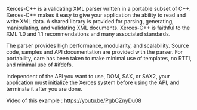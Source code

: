 Xerces-C++ is a validating XML parser written in a portable subset of C++.
Xerces-C++ makes it easy to give your application the ability to read and
write XML data.  A shared library is provided for parsing, generating, manipulating,
and validating XML documents. Xerces-C++ is faithful to the XML 1.0 and 1.1 recommendations
and many associated standards.

The parser provides high performance, modularity, and scalability. Source code, samples and API
documentation are provided with the parser. For portability, care has been taken to make minimal
use of templates, no RTTI, and minimal use of #ifdefs.

Independent of the API you want to use, DOM, SAX, or SAX2, your application
must initialize the Xerces system before using the API, and terminate it after
you are done. 

Video of this example : https://youtu.be/PgbCZnyDu08

